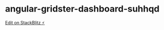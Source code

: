 # angular-gridster-dashboard-suhhqd

[Edit on StackBlitz ⚡️](https://stackblitz.com/edit/angular-gridster-dashboard-suhhqd)